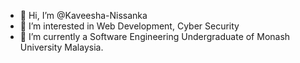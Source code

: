 - 👋 Hi, I’m @Kaveesha-Nissanka
- 👀 I’m interested in Web Development, Cyber Security
- 🌱 I’m currently a Software Engineering Undergraduate of Monash University Malaysia.

<!---
Kaveesha-Nissanka/Kaveesha-Nissanka is a ✨ special ✨ repository because its `README.md` (this file) appears on your GitHub profile.
You can click the Preview link to take a look at your changes.
--->
